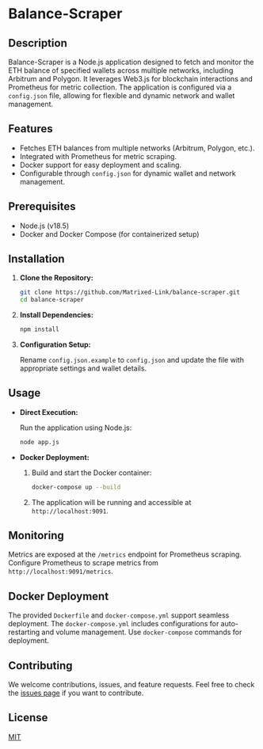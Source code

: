 
# Balance-Scraper

## Description

Balance-Scraper is a Node.js application designed to fetch and monitor the ETH balance of specified wallets across multiple networks, including Arbitrum and Polygon. It leverages Web3.js for blockchain interactions and Prometheus for metric collection. The application is configured via a `config.json` file, allowing for flexible and dynamic network and wallet management.

## Features

- Fetches ETH balances from multiple networks (Arbitrum, Polygon, etc.).
- Integrated with Prometheus for metric scraping.
- Docker support for easy deployment and scaling.
- Configurable through `config.json` for dynamic wallet and network management.

## Prerequisites

- Node.js (v18.5)
- Docker and Docker Compose (for containerized setup)

## Installation

1. **Clone the Repository:**

   ```bash
   git clone https://github.com/Matrixed-Link/balance-scraper.git
   cd balance-scraper
   ```

2. **Install Dependencies:**

   ```bash
   npm install
   ```

3. **Configuration Setup:**

   Rename `config.json.example` to `config.json` and update the file with appropriate settings and wallet details.

## Usage

- **Direct Execution:**

  Run the application using Node.js:

  ```bash
  node app.js
  ```

- **Docker Deployment:**

  1. Build and start the Docker container:

     ```bash
     docker-compose up --build
     ```

  2. The application will be running and accessible at `http://localhost:9091`.

## Monitoring

Metrics are exposed at the `/metrics` endpoint for Prometheus scraping. Configure Prometheus to scrape metrics from `http://localhost:9091/metrics`.

## Docker Deployment

The provided `Dockerfile` and `docker-compose.yml` support seamless deployment. The `docker-compose.yml` includes configurations for auto-restarting and volume management. Use `docker-compose` commands for deployment.

## Contributing

We welcome contributions, issues, and feature requests. Feel free to check the [issues page](https://github.com/Matrixed-Link/balance-scraper/issues) if you want to contribute.

## License

[MIT](LICENSE)

